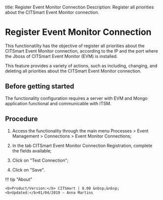 title: Register Event Monitor Connection
Description: Register all priorities about the CITSmart Event Monitor connection.
# Register Event Monitor Connection

This functionatilty has the objective of register all priorities about the
CITSmart Event Monitor connection, according to the IP and the port where the
Jboss of CITSmart Event Monitor (EVM) is installed.

This feature provides a variety of actions, such as including, changing, and
deleting all priorities about the CITSmart Event Monitor connection.

Before getting started
--------------------------

The functionality configuration requires a server with EVM and Mongo application
functional and communicable with ITSM.

Procedure
-------------

1.  Access the functionality through the main menu Processes \> Event Management
    \> Connections \> Event Monitor Connections;

2.  In the tab CITSmart Event Monitor Connection Registration, complete the
    fields available;

3.  Click on "Test Connection";

4.  Click on "Save".


!!! tip "About"

    <b>Product/Version:</b> CITSmart | 8.00 &nbsp;&nbsp;
    <b>Updated:</b>01/04/2019 – Anna Martins
